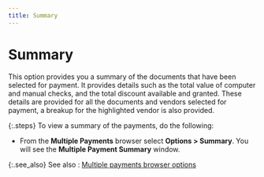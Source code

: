 ```yaml
---
title: Summary
---
```


# Summary


This option provides you a summary of the documents that have been selected  for payment. It provides details such as the total value of computer and  manual checks, and the total discount available and granted. These details  are provided for all the documents and vendors selected for payment, a  breakup for the highlighted vendor is also provided.


{:.steps}
To view a summary of the payments, do the  following:

- From the **Multiple Payments** browser select **Options &gt; Summary**. You will see the  **Multiple Payment Summary** window.



{:.see_also}
See also
: [Multiple  payments browser options]({{site.acc_baseurl}}/vendor-payments-and-refunds/multiple-payments/wizard/browser/multiple_payments_profile_options.html)
